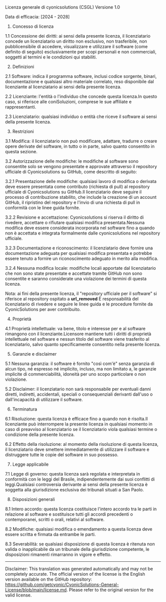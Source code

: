 Licenza generale di cyonicsolutions (CSGL)
Versione 1.0

Data di efficacia: [2024 - 2028]

1. Concesso di licenza

1.1 Concessione dei diritti: ai sensi della presente licenza, il licenziatario concede un licenziatario un diritto non esclusivo, non trasferibile, non pubblicensibile di accedere, visualizzare e utilizzare il software (come definito di seguito) esclusivamente per scopi personali e non commerciali, soggetti aI termini e le condizioni qui stabiliti.

2. Definizioni

2.1 Software: indica il programma software, inclusi codice sorgente, binari, documentazione e qualsiasi altro materiale correlato, reso disponibile dal licenziante al licenziatario ai sensi della presente licenza.

2.2 Licenziante: l'entità o l'individuo che concede questa licenza.In questo caso, si riferisce alle coniSoluzioni, comprese le sue affiliate e rappresentanti.

2.3 Licenziatario: qualsiasi individuo o entità che riceve il software ai sensi della presente licenza.

3. Restrizioni

3.1 Modifica: il licenziatario non può modificare, adattare, tradurre o creare opere derivate del software, in tutto o in parte, salvo quanto consentito in questa sezione.

3.2 Autorizzazione delle modifiche: le modifiche al software sono consentite solo se vengono presentate e approvate attraverso il repository ufficiale di Cyonicsolutions su GitHub, come descritto di seguito:

3.2.1 Presentazione delle modifiche: qualsiasi lavoro di modifica o derivata deve essere presentata come contributo (richiesta di pull) al repository ufficiale di Cyonicsolutions su GitHub.Il licenziatario deve seguire il processo di contribuzione stabilito, che include la creazione di un account GitHub, il ripristino del repository e l'invio di una richiesta di pull in conformità con le linee guida fornite.

3.2.2 Revisione e accettazione: Cyonicsolutions si riserva il diritto di rivedere, accettare o rifiutare qualsiasi modifica presentata.Nessuna modifica deve essere considerata incorporata nel software fino a quando non è accettata e integrata formalmente dalle cyonicsolutions nel repository ufficiale.

3.2.3 Documentazione e riconoscimento: il licenziatario deve fornire una documentazione adeguata per qualsiasi modifica presentata e potrebbe essere tenuto a fornire un riconoscimento adeguato in merito alla modifica.

3.2.4 Nessuna modifica locale: modifiche locali apportate dal licenziatario che non sono state presentate e accettate tramite GitHub non sono consentite e saranno considerate una violazione dei termini di questa licenza.

Nota: ai fini della presente licenza, il "repository ufficiale per il software" si riferisce al repository ospitato a __url_removed__ È responsabilità del licenziatario di rivedere e seguire le linee guida e le procedure fornite da CyonicSolutions per aver contribuito.

4. Proprietà

4.1 Proprietà intellettuale: va bene, titolo e interesse per e al software rimangono con il licenziante.Licensore mantiene tutti i diritti di proprietà intellettuale nel software e nessun titolo del software viene trasferito al licenziatario, salvo quanto specificamente consentito nella presente licenza.

5. Garanzie e disclaimer

5.1 Nessuna garanzia: il software è fornito "così com'è" senza garanzia di alcun tipo, né espresso né implicito, incluso, ma non limitato a, le garanzie implicite di commerciabilità, idoneità per uno scopo particolare o non violazione.

5.2 Disclaimer: il licenziatario non sarà responsabile per eventuali danni diretti, indiretti, accidentali, speciali o consequenziali derivanti dall'uso o dall'incapacità di utilizzare il software.

6. Terminatura

6.1 Risoluzione: questa licenza è efficace fino a quando non è risolta.Il licenziante può interrompere la presente licenza in qualsiasi momento in caso di preavviso al licenziatario se il licenziatario viola qualsiasi termine o condizione della presente licenza.

6.2 Effetto della risoluzione: al momento della risoluzione di questa licenza, il licenziatario deve smettere immediatamente di utilizzare il software e distruggere tutte le copie del software in suo possesso.

7. Legge applicabile

7.1 Legge di governo: questa licenza sarà regolata e interpretata in conformità con le leggi del Brasile, indipendentemente dai suoi conflitti di leggi.Qualsiasi controversia derivante ai sensi della presente licenza è soggetta alla giurisdizione esclusiva dei tribunali situati a San Paolo.

8. Disposizioni generali

8.1 Intero accordo: questa licenza costituisce l'intero accordo tra le parti in relazione al software e sostituisce tutti gli accordi precedenti o contemporanei, scritti o orali, relativi al software.

8.2 Modifiche: qualsiasi modifica o emendamento a questa licenza deve essere scritta e firmata da entrambe le parti.

8.3 Severabilità: se qualsiasi disposizione di questa licenza è ritenuta non valida o inapplicabile da un tribunale della giurisdizione competente, le disposizioni rimanenti rimarranno in vigore e effetto.

---
Disclaimer: This translation was generated automatically and may not be completely accurate. The official version of the license is the English version available on the GitHub repository: https://github.com/getcyonic/CyonicSolutions-General-License/blob/main/license.md. Please refer to the original version for the valid license.